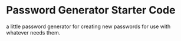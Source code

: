 # Password Generator Starter Code
a little password generator for creating new passwords for use with whatever needs them.



